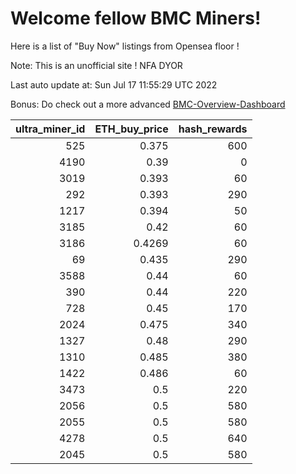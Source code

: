 # Welcome fellow BMC Miners!
Here is a list of "Buy Now" listings from Opensea floor !

Note: This is an unofficial site ! NFA DYOR

Last auto update at: Sun Jul 17 11:55:29 UTC 2022

Bonus: Do check out a more advanced [BMC-Overview-Dashboard](https://dune.com/defifunk/BMC-Overview-Dashboard)


|   ultra_miner_id |   ETH_buy_price |   hash_rewards |
|-----------------:|----------------:|---------------:|
|              525 |          0.375  |            600 |
|             4190 |          0.39   |              0 |
|             3019 |          0.393  |             60 |
|              292 |          0.393  |            290 |
|             1217 |          0.394  |             50 |
|             3185 |          0.42   |             60 |
|             3186 |          0.4269 |             60 |
|               69 |          0.435  |            290 |
|             3588 |          0.44   |             60 |
|              390 |          0.44   |            220 |
|              728 |          0.45   |            170 |
|             2024 |          0.475  |            340 |
|             1327 |          0.48   |            290 |
|             1310 |          0.485  |            380 |
|             1422 |          0.486  |             60 |
|             3473 |          0.5    |            220 |
|             2056 |          0.5    |            580 |
|             2055 |          0.5    |            580 |
|             4278 |          0.5    |            640 |
|             2045 |          0.5    |            580 |